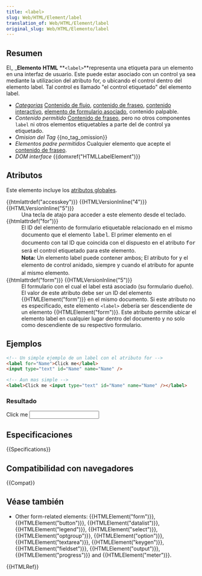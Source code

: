 ```yaml
---
title: <label>
slug: Web/HTML/Element/label
translation_of: Web/HTML/Element/label
original_slug: Web/HTML/Elemento/label
---
```

## Resumen

El\_ \_**Elemento** **HTML** **`<label>`**representa una etiqueta para un elemento en una interfaz de usuario. Este puede estar asociado con un control ya sea mediante la utilizacion del atributo for, o ubicando el control dentro del elemento label. Tal control es llamado "el control etiquetado" del elemento label.

<ul class="htmlelt"><li><dfn><a href="/en-US/docs/Web/HTML/Content_categories">Categorias</a></dfn> <a href="/en-US/docs/Web/HTML/Content_categories#Flow_content">Contenido de flujo</a>, <a href="/en-US/docs/Web/HTML/Content_categories#Phrasing_content">contenido de fraseo</a>, <a href="/en-US/docs/Web/HTML/Content_categories#Interactive_content">contenido interactivo</a>, <a href="/en-US/docs/Web/HTML/Content_categories#Form-associated_content">elemento de formulario asociado</a>, contenido palpable.</li><li><dfn>Contenido permitido</dfn> <a href="/en-US/docs/Web/HTML/Content_categories#Phrasing_content">Contenido de fraseo</a>, pero no otros componentes <code>label</code> ni otros elementos etiquetables a parte del de control ya etiquetado.</li><li><dfn>Omision del Tag</dfn> {{no_tag_omission}}</li><li><dfn>Elementos padre permitidos</dfn> Cualquier elemento que acepte el <a href="/en-US/docs/Web/HTML/Content_categories#Phrasing_content">contenido de fraseo</a>.</li><li><dfn>DOM interface</dfn> {{domxref("HTMLLabelElement")}}</li></ul>

## Atributos

Este elemento incluye los [atributos globales](/es/docs/Web/HTML/Global_attributes).

<dl><dt>{{htmlattrdef("accesskey")}} {{HTMLVersionInline("4")}} {{HTMLVersionInline("5")}}</dt><dd>Una tecla de atajo para acceder a este elemento desde el teclado.</dd><dt>{{htmlattrdef("for")}}</dt><dd>El ID del elemento de formulario etiquetable relacionado en el mismo documento que el elemento <span style="font-family: &#x27;Courier New&#x27;,&#x27;Andale Mono&#x27;,monospace; line-height: normal;">label</span><span style="line-height: 1.5;">. El primer elemento en el documento con tal ID que coincida con el dispuesto en el atributo </span><span style="font-family: &#x27;Courier New&#x27;,&#x27;Andale Mono&#x27;,monospace; line-height: normal;">for</span><span style="line-height: 1.5;"> será el control etiquetado para este elemento.</span></dd><dd><div class="note"><strong>Nota:</strong> Un elemento label puede contener ambos; El atributo for y el elemento de control anidado, siempre y cuando el atributo for <span style="line-height: 1.5em;">apunte al mismo elemento.</span></div></dd><dt>{{htmlattrdef("form")}} {{HTMLVersionInline("5")}}</dt><dd>El formulario con el cual el label está asociado (su formulario dueño). El valor de este atributo debe ser un ID del elemento {{HTMLElement("form")}} en el mismo documento. Si este atributo no es especificado, este elemento <code>&#x3C;label></code> deberia ser descendiente de un elemento {{HTMLElement("form")}}. Este atributo permite ubicar el elemento label en cualquier lugar dentro del documento y no solo como descendiente de su respectivo formulario.</dd></dl>

## Ejemplos

```html
<!-- Un simple ejemplo de un label con el atributo for -->
<label for="Name">Click me</label>
<input type="text" id="Name" name="Name" />

<!-- Aun mas simple -->
<label>Click me <input type="text" id="Name" name="Name" /></label>
```

### Resultado

<label>Click me <input></label>

## Especificaciones

{{Specifications}}

## Compatibilidad con navegadores

{{Compat}}

## Véase también

- Other form-related elements: {{HTMLElement("form")}}, {{HTMLElement("button")}}, {{HTMLElement("datalist")}}, {{HTMLElement("legend")}}, {{HTMLElement("select")}}, {{HTMLElement("optgroup")}}, {{HTMLElement("option")}}, {{HTMLElement("textarea")}}, {{HTMLElement("keygen")}}, {{HTMLElement("fieldset")}}, {{HTMLElement("output")}}, {{HTMLElement("progress")}} and {{HTMLElement("meter")}}.

{{HTMLRef}}
